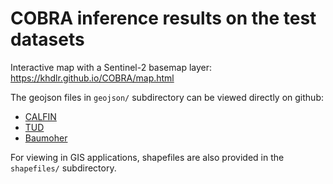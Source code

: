 # COBRA inference results on the test datasets

Interactive map with a Sentinel-2 basemap layer: https://khdlr.github.io/COBRA/map.html

The geojson files in `geojson/` subdirectory can be viewed directly on github:

* [CALFIN](https://github.com/khdlr/COBRA/blob/master/inference_results/geojson/CALFIN.geo.json)
* [TUD](https://github.com/khdlr/COBRA/blob/master/inference_results/geojson/TUD.geo.json)
* [Baumoher](https://github.com/khdlr/COBRA/blob/master/inference_results/geojson/CALFIN.geo.json)

For viewing in GIS applications, shapefiles are also provided in the `shapefiles/` subdirectory.
